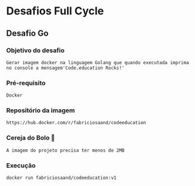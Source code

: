 # Desafios Full Cycle
## Desafio Go
### Objetivo do desafio
    Gerar imagem docker na linguagem Golang que quando executada imprima no console a mensagem'Code.education Rocks!'
### Pré-requisito
    Docker 
### Repositório da imagem
    https://hub.docker.com/r/fabriciosaand/codeeducation
### Cereja do Bolo 🍒
    A imagem do projeto precisa ter menos de 2MB
### Execução
```docker
docker run fabriciosaand/codeeducation:v1
```